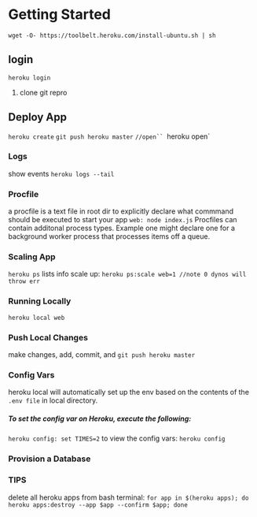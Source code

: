 # Getting Started
`wget -O- https://toolbelt.heroku.com/install-ubuntu.sh | sh`  
## login
`heroku login`
1. clone git repro

## Deploy App
`heroku create`
`git push heroku master`
`//open``
`heroku open`
### Logs
show events `heroku logs --tail`
### Procfile
a procfile is a text file in root dir to explicitly declare what commmand should be executed to start your app
`web: node index.js`
Procfiles can contain additonal process types. Example one might declare one for a background worker process that processes items off a queue.
### Scaling App
`heroku ps` lists info
scale up:
`heroku ps:scale web=1 //note 0 dynos will throw err`
### Running Locally
`heroku local web`
### Push Local Changes
make changes, add, commit, and `git push heroku master`
### Config Vars
heroku local will automatically set up the env based on the contents of the `.env file` in local directory. 
##### To set the config var on Heroku, execute the following:
`heroku config: set TIMES=2`
to view the config vars:
`heroku config`
### Provision a Database
### TIPS
delete all heroku apps from bash terminal:
`for app in $(heroku apps); do heroku apps:destroy --app $app --confirm $app; done`

